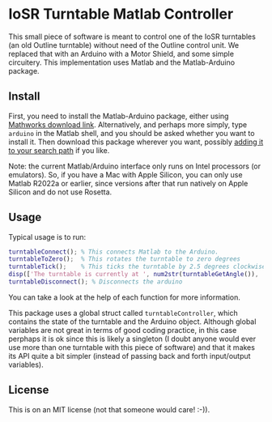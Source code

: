 # IoSR Turntable Matlab Controller

This small piece of software is meant to control one of the IoSR turntables (an old Outline turntable) without need of the Outline control unit. We replaced that with an Arduino with a Motor Shield, and some simple circuitery. This implementation uses Matlab and the Matlab-Arduino package.

## Install

First, you need to install the Matlab-Arduino package, either using [Mathworks download link](https://uk.mathworks.com/matlabcentral/fileexchange/47522-matlab-support-package-for-arduino-hardware). Alternatively, and perhaps more simply, type `arduino` in the Matlab shell, and you should be asked whether you want to install it. Then download this package wherever you want, possibly [adding it to your search path](https://uk.mathworks.com/help/matlab/matlab_env/add-remove-or-reorder-folders-on-the-search-path.html) if you like. 

Note: the current Matlab/Arduino interface only runs on Intel processors (or emulators). So, if you have a Mac with Apple Silicon, you can only use Matlab R2022a or earlier, since versions after that run natively on Apple Silicon and do not use Rosetta. 

## Usage

Typical usage is to run:
```Matlab
turntableConnect(); % This connects Matlab to the Arduino.
turntableToZero();  % This rotates the turntable to zero degrees
turntableTick();    % This ticks the turntable by 2.5 degrees clockwise
disp(['The turntable is currently at ', num2str(turntableGetAngle()), ' degrees']); % Shows the current angle
turntableDisconnect(); % Disconnects the arduino
```

You can take a look at the help of each function for more information.

This package uses a global struct called `turntableController`, which contains the state of the turntable and the Arduino object. Although global variables are not  great in terms of good coding practice, in this case perphaps it is ok since this is likely a singleton (I doubt anyone would ever use more than one turntable with this piece of software) and that it makes its API quite a bit simpler (instead of passing back and forth input/output variables). 

## License

This is on an MIT license (not that someone would care! :-)). 
